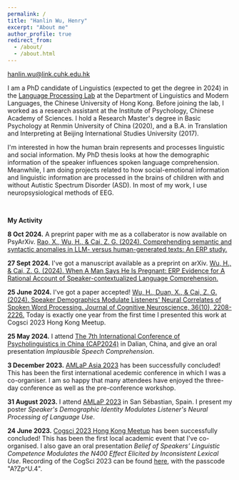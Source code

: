 ```yaml
---
permalink: /
title: "Hanlin Wu, Henry"
excerpt: "About me"
author_profile: true
redirect_from: 
  - /about/
  - /about.html
---
```


hanlin.wu@link.cuhk.edu.hk

I am a PhD candidate of Linguistics (expected to get the degree in 2024) in the [Language Processing Lab](https://cuhklpl.github.io/index.html) at the Department of Linguistics and Modern Languages, the Chinese University of Hong Kong. Before joining the lab, I worked as a research assistant at the Institute of Psychology, Chinese Academy of Sciences. I hold a Research Master's degree in Basic Psychology at Renmin University of China (2020), and a B.A. in Translation and Interpreting at Beijing International Studies University (2017).

I'm interested in how the human brain represents and processes linguistic and social information. My PhD thesis looks at how the demographic information of the speaker influences spoken language comprehension. Meanwhile, I am doing projects related to how social-emotional information and linguistic information are processed in the brains of children with and without Autistic Spectrum Disorder (ASD). In most of my work, I use neuropsysiological methods of EEG.

<br>

**My Activity**

**8 Oct 2024.** A preprint paper with me as a collaberator is now available on PsyArXiv. [Rao, X., Wu, H., & Cai, Z. G. (2024). Comprehending semantic and syntactic anomalies in LLM- versus human-generated texts: An ERP study.](https://doi.org/10.31234/osf.io/kvbg2)

**27 Sept 2024.** I've got a manuscript available as a preprint on arXiv. [Wu, H., & Cai, Z. G. (2024). When A Man Says He Is Pregnant: ERP Evidence for A Rational Account of Speaker-contextualized Language Comprehension.](https://doi.org/10.48550/arXiv.2409.17525)

**25 June 2024.** I've got a paper accepted! [Wu, H., Duan, X., & Cai, Z. G. (2024). Speaker Demographics Modulate Listeners' Neural Correlates of Spoken Word Processing. Journal of Cognitive Neuroscience, 36(10), 2208-2226.](https://doi.org/10.1162/jocn_a_02225) Today is exactly one year from the first time I presented this work at Cogsci 2023 Hong Kong Meetup.

**25 May 2024.** I attend [The 7th International Conference of Psycholinguistics in China (CAP2024)](https://www.cap2024.cn/) in Dalian, China, and give an oral presentation *Implausible Speech Comprehension*.

**3 December 2023.** [AMLaP Asia 2023](https://ling.cuhk.edu.hk/amlap.asia/) has been successfully concluded! This has been the first international acedemic conference in which I was a co-organiser. I am so happy that many attendees have enjoyed the three-day conference as well as the pre-conference workshop.

**31 August 2023.** I attend [AMLaP 2023](https://www.bcbl.eu/events/amlap/en) in San Sébastian, Spain. I present my poster *Speaker's Demographic Identity Modulates Listener's Neural Processing of Language Use*.

**24 June 2023.** [Cogsci 2023 Hong Kong Meetup](https://ling.cuhk.edu.hk/conference/cogsci/) has been successfully concluded! This has been the first local academic event that I've co-organised. I also gave an oral presentation *Belief of Speakers’ Linguistic Competence Modulates the N400 Effect Elicited by Inconsistent Lexical Use*. Recording of the CogSci 2023 can be found [here](https://cuhk.zoom.us/rec/component-page?action=viewdetailpage&sharelevel=meeting&useWhichPasswd=meeting&clusterId=aw1&componentName=need-password&meetingId=N7e2KB-ppjYYy96EPs7V_EQOVeNHkgQXz9MTYOnVUodGHFVHx4648zBz5vndnaG4.JzlgyMK1kdyRT4oG&originRequestUrl=https%3A%2F%2Fcuhk.zoom.us%2Frec%2Fshare%2Fb4Yn5oaAX_Kv_cRLw1MwstNDIglB9lsR4tBO7ih9N2dVFORvqC18BUTRr1glLFAJ.L_XQM-Bvkt3ncNoV), with the passcode "A?Zp^U.4".
